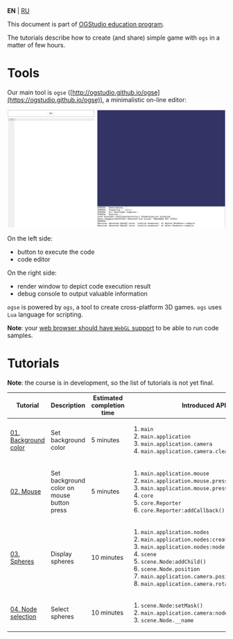 
**EN** | [RU][ru]

This document is part of [OGStudio education program][education].

The tutorials describe how to create (and share) simple game with `ogs`
in a matter of few hours.

# Tools

Our main tool is `ogse`
([http://ogstudio.github.io/ogse](https://ogstudio.github.io/ogse)),
a minimalistic on-line editor:

![screen-editor]

On the left side:

* button to execute the code
* code editor

On the right side:

* render window to depict code execution result
* debug console to output valuable information

`ogse` is powered by `ogs`, a tool to create cross-platform 3D games.
`ogs` uses `Lua` language for scripting.

**Note**: your [web browser should have `WebGL` support][webgl] to be able to
run code samples.

# Tutorials

**Note**: the course is in development, so the list of tutorials is not yet final.

| Tutorial | Description | Estimated completion time | Introduced API |
|-|-|-|-|
| [01. Background color][01.BackgroundColor] | Set background color | 5 minutes | <ol><li>`main`</li><li>`main.application`</li><li>`main.application.camera`</li><li>`main.application.camera.clearColor`</li><ol> |
| [02. Mouse][02.Mouse] | Set background color on mouse button press | 5 minutes | <ol><li>`main.application.mouse`</li><li>`main.application.mouse.pressedButtons`</li><li>`main.application.mouse.pressedButtonsChanged`</li><li>`core`</li><li>`core.Reporter`</li><li>`core.Reporter:addCallback()`</li></ol> |
| [03. Spheres][03.Spheres] | Display spheres | 10 minutes | <ol> <li>`main.application.nodes`</li> <li>`main.application.nodes:createSphere()`</li> <li>`main.application.nodes:node()`</li> <li>`scene`</li> <li>`scene.Node:addChild()`</li> <li>`scene.Node.position`</li> <li>`main.application.camera.position`</li> <li>`main.application.camera.rotation`</li> </ol> |
| [04. Node selection][04.Selection] | Select spheres | 10 minutes | <ol> <li>`scene.Node:setMask()`</li> <li>`main.application.camera:nodeAtPosition()`</li> <li>`scene.Node.__name`</li> </ol> |

[ru]: README-ru.md

[education]: http://opengamestudio.org/pages/education.html
[01.BackgroundColor]: 01.BackgroundColor/README.md
[02.Mouse]: 02.Mouse/README.md
[03.Spheres]: 03.Spheres/README.md
[04.Selection]: 04.Selection/README.md

[screen-editor]: ogse.png
[webgl]: https://get.webgl.org
